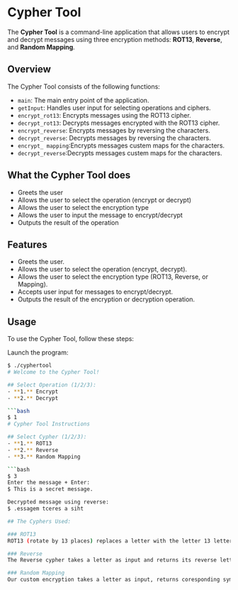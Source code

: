 # Cypher Tool

The **Cypher Tool** is a command-line application that allows users to encrypt and decrypt messages using three encryption methods: **ROT13**, **Reverse**, and  **Random Mapping**.

## Overview

The Cypher Tool consists of the following functions:

- `main`: The main entry point of the application.
- `getInput`: Handles user input for selecting operations and ciphers.
- `encrypt_rot13`: Encrypts messages using the ROT13 cipher.
- `decrypt_rot13`: Decrypts messages encrypted with the ROT13 cipher.
- `encrypt_reverse`: Encrypts messages by reversing the characters.
- `decrypt_reverse`: Decrypts messages  by reversing the characters.
- `encrypt_ mapping`:Encrypts messages custem maps for the characters.
- `decrypt_reverse`:Decrypts messages custem maps for the characters.

## What the Cypher Tool does

- Greets the user
- Allows the user to select the operation (encrypt or decrypt)
- Allows the user to select the encryption type
- Allows the user to input the message to encrypt/decrypt
- Outputs the result of the operation


## Features

- Greets the user.
- Allows the user to select the operation (encrypt, decrypt).
- Allows the user to select the encryption type (ROT13, Reverse, or Mapping).
- Accepts user input for messages to encrypt/decrypt.
- Outputs the result of the encryption or decryption operation.

## Usage

To use the Cypher Tool, follow these steps:

Launch the program:
```bash
$ ./cyphertool
# Welcome to the Cypher Tool!

## Select Operation (1/2/3):
- **1.** Encrypt
- **2.** Decrypt

```bash
$ 1
# Cypher Tool Instructions

## Select Cypher (1/2/3):
- **1.** ROT13
- **2.** Reverse
- **3.** Random Mapping

```bash
$ 3
Enter the message + Enter:
$ This is a secret message.

Decrypted message using reverse:
$ .essagem tceres a siht

## The Cyphers Used:

### ROT13
ROT13 (rotate by 13 places) replaces a letter with the letter 13 letters after it in the alphabet.

### Reverse
The Reverse cypher takes a letter as input and returns its reverse letter in the Latin alphabet.

### Random Mapping
Our custom encryption takes a letter as input, returns coresponding symbols from the map list letter in the Latin alphabet.
